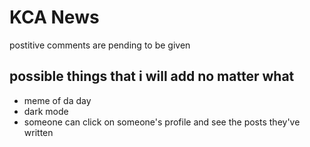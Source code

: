 # KCA News

postitive comments are pending to be given

## possible things that i will add no matter what

-   meme of da day
-   dark mode
-   someone can click on someone's profile and see the posts they've written